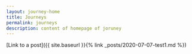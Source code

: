 ```yaml
---
layout: journey-home
title: Journeys
permalink: journeys
description: content of homepage of joruney
---
```


<!-- [Some Link]({% post_url 2020-07-07-test1 %}) -->
[Link to a post]({{ site.baseurl }}{% link _posts/2020-07-07-test1.md %})
